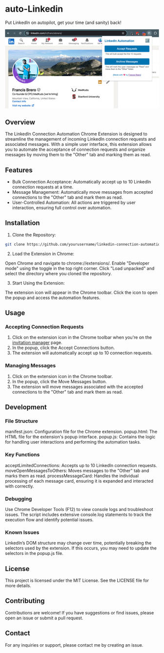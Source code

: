 # auto-Linkedin

Put LinkedIn on autopilot, get your time (and sanity) back!

![screenshot of the product in LinkedIn](product.png)

## Overview

The LinkedIn Connection Automation Chrome Extension is designed to streamline the management of incoming LinkedIn connection requests and associated messages. With a simple user interface, this extension allows you to automate the acceptance of connection requests and organize messages by moving them to the "Other" tab and marking them as read.

## Features

- Bulk Connection Acceptance: Automatically accept up to 10 LinkedIn connection requests at a time.
- Message Management: Automatically move messages from accepted connections to the "Other" tab and mark them as read.
- User-Controlled Automation: All actions are triggered by user interaction, ensuring full control over automation.

## Installation

1. Clone the Repository:

```bash
git clone https://github.com/yourusername/linkedin-connection-automation.git
```

2. Load the Extension in Chrome:

Open Chrome and navigate to chrome://extensions/.
Enable "Developer mode" using the toggle in the top right corner.
Click "Load unpacked" and select the directory where you cloned the repository.

3. Start Using the Extension:

The extension icon will appear in the Chrome toolbar.
Click the icon to open the popup and access the automation features.

## Usage

### Accepting Connection Requests

1. Click on the extension icon in the Chrome toolbar when you're on the [invitation manager](https://www.linkedin.com/mynetwork/invitation-manager/) page.
2. In the popup, click the Accept Connections button.
3. The extension will automatically accept up to 10 connection requests.

### Managing Messages

1. Click on the extension icon in the Chrome toolbar.
2. In the popup, click the Move Messages button.
3. The extension will move messages associated with the accepted connections to the "Other" tab and mark them as read.

## Development

### File Structure

manifest.json: Configuration file for the Chrome extension.
popup.html: The HTML file for the extension's popup interface.
popup.js: Contains the logic for handling user interactions and performing the automation tasks.

### Key Functions

acceptLimitedConnections: Accepts up to 10 LinkedIn connection requests.
moveOpenMessagesToOthers: Moves messages to the "Other" tab and marks them as read.
processMessageCard: Handles the individual processing of each message card, ensuring it is expanded and interacted with correctly.

### Debugging

Use Chrome Developer Tools (F12) to view console logs and troubleshoot issues.
The script includes extensive console.log statements to track the execution flow and identify potential issues.

### Known Issues

LinkedIn’s DOM structure may change over time, potentially breaking the selectors used by the extension. If this occurs, you may need to update the selectors in the popup.js file.

## License

This project is licensed under the MIT License. See the LICENSE file for more details.

## Contributing

Contributions are welcome! If you have suggestions or find issues, please open an issue or submit a pull request.

## Contact

For any inquiries or support, please contact me by creating an issue.